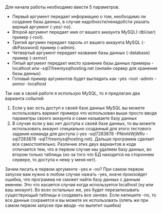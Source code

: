 Для начала работы необходимо ввести 5 параметров.
 * Первый аргумент передает информацию о том, необходимо ли создание базы данных, в случае надобности/ненадобсти указать верный аргумент (-yes/-no).
 * Второй аргумент передает имя от вашего аккаунта MySQL(-dbUser) пример (-root).
 * Третий аргумен передает пароль от вашего аккаунта MySQL (-dbPassword) пример (-admin).
 * Четвертый аргумент передает название базы данных (-database) пример (-axmor)
 * Пятый аргумент передает место хранение базы данных примеры -localhost или -sql7.freemysqlhosting.net (онлайн сервер для хранения базы данных) 
 * Готовый пример аргументов будет выглядить как -yes -root -admin -axmor -localhost

Так как в своей работе я использую MySQL, то я предлагаю два варианта событий:
1) Если у вас есть доступ к своей базе данных MySQL вы можете использовать вариант примера что использован выше просто вводя параметры своего аккаунта и сами называете базу данных
2) В случае если у вас нет доступа к своей базе данных, то вы можете использовать аккаунт специально созданный для этого тестового задания 
команда для доступа (-yes -sql7283878 -PNmhtWjWRv -sql7283878 -sql7.freemysqlhosting.net). Дальше программа сделает все самостоятельно.
Различие этих двух вариантов в коде отличается тем, что в первом случае мы удаляем базу данных, во втором только таблицы (из-за того что БД находится на стороннем сервере, то доступа к нему у меня нет).

Зачем писать в первом аргументе -yes и -no?
При самом первом запуске вам нужно в любом случае нажать -yes, иначе произойдет ошибка, что программа не сможет найти базу данных с данным именем. Это что касается случая когда используется localhost (ну или ваш аккаунт).
Во всех остальных же, yes будет перезаписывать существующый таблицы и создавать все заново.
Если напишите -no, то все данные сохранятся и вы можете их использовать (опять же при самом первом запуске при вводе -no вылетит ошибка)

